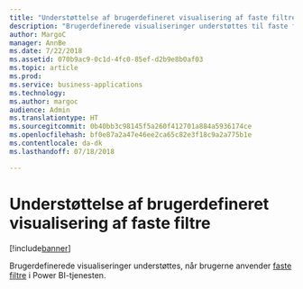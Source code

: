 ```yaml
---
title: "Understøttelse af brugerdefineret visualisering af faste filtre"
description: "Brugerdefinerede visualiseringer understøttes til faste filtre."
author: MargoC
manager: AnnBe
ms.date: 7/22/2018
ms.assetid: 070b9ac9-0c1d-4fc0-85ef-d2b9e8b0af03
ms.topic: article
ms.prod: 
ms.service: business-applications
ms.technology: 
ms.author: margoc
audience: Admin
ms.translationtype: HT
ms.sourcegitcommit: 0b40bb3c98145f5a260f412701a884a5936174ce
ms.openlocfilehash: bf0e87a2a47e46ee2ca65c82e3f18c9a2a775b1e
ms.contentlocale: da-dk
ms.lasthandoff: 07/18/2018

---
```

# <a name="custom-visual-support-for-persistent-filters"></a>Understøttelse af brugerdefineret visualisering af faste filtre

[!include[banner](../../../includes/banner.md)]

Brugerdefinerede visualiseringer understøttes, når brugerne anvender [faste filtre](https://powerbi.microsoft.com/en-us/blog/announcing-persistent-filters-in-the-service/) i Power BI-tjenesten.

